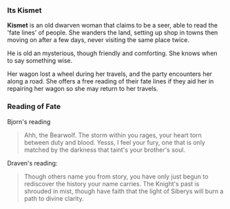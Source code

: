 ### Its Kismet
**Kismet** is an old dwarven woman that claims to be a seer, able to read the 'fate lines' of people. She wanders the land, setting up shop in towns then moving on after a few days, never visiting the same place twice.

He is old an mysterious, though friendly and comforting. She knows when to say something wise.

Her wagon lost a wheel during her travels, and the party encounters her along a road. She offers a free reading of their fate lines if they aid her in repairing her wagon so she may return to her travels.

### Reading of Fate

Bjorn's reading
>  Ahh, the Bearwolf. The storm within you rages, your heart torn between duty and blood. Yesss, I feel your fury, one that is only matched by the darkness that taint's your brother's soul.

Draven's reading:
> Though others name you from story, you have only just begun to rediscover the history your name carries. The Knight's past is shrouded in mist, though have faith that the light of Siberys will burn a path to divine clarity.